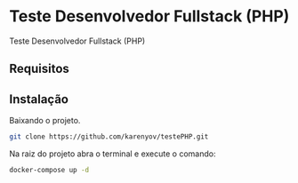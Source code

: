 # Teste Desenvolvedor Fullstack (PHP)
Teste Desenvolvedor Fullstack (PHP)


## Requisitos



## Instalação

Baixando o projeto.
```sh
git clone https://github.com/karenyov/testePHP.git
```

Na raiz do projeto abra o terminal e execute o comando:
```sh
docker-compose up -d
```
